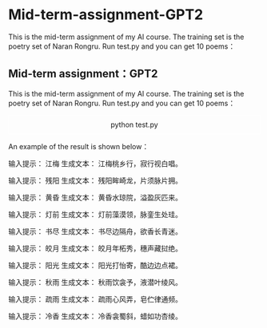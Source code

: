 # Mid-term-assignment-GPT2
This is the mid-term assignment of my AI course. The training set is the poetry set of Naran Rongru. Run test.py and you can get 10 poems：
## Mid-term assignment：GPT2

This is the mid-term assignment of my AI course. The training set is the poetry set of Naran Rongru. Run test.py and you can get 10 poems：

<div style="border: 1px solid #fff; padding: 10px; margin: 10px 0; text-align: center;">
python test.py
</div>

An example of the result is shown below：

输入提示： 江梅
生成文本： 江梅桃乡行，寂行视白唱。

输入提示： 残阳
生成文本： 残阳眸崎龙，片须脉片拥。

输入提示： 黄昏
生成文本： 黄昏水琼院，溢盈灰匹来。

输入提示： 灯前
生成文本： 灯前藻漠领，脉銮生处珪。

输入提示： 书尽
生成文本： 书尽边隔舟，欲香长青迷。

输入提示： 皎月
生成文本： 皎月年柘秀，穗声藏挝绝。

输入提示： 阳光
生成文本： 阳光打怡寄，酷边边点裙。

输入提示： 秋雨
生成文本： 秋雨饮衾予，液潜叶绫风。

输入提示： 疏雨
生成文本： 疏雨心风弄，皂伫律通频。

输入提示： 冷香
生成文本： 冷香衾蜀斜，蜡如功杏绫。
